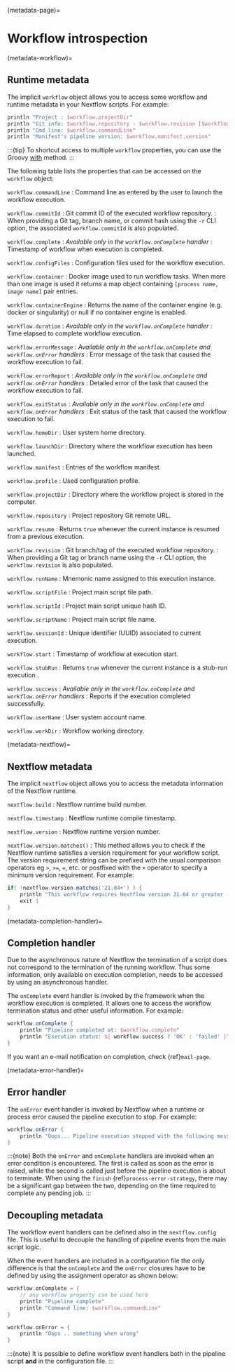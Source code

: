 (metadata-page)=

# Workflow introspection

(metadata-workflow)=

## Runtime metadata

The implicit `workflow` object allows you to access some workflow and runtime metadata in your Nextflow scripts. For example:

```groovy
println "Project : $workflow.projectDir"
println "Git info: $workflow.repository - $workflow.revision [$workflow.commitId]"
println "Cmd line: $workflow.commandLine"
println "Manifest's pipeline version: $workflow.manifest.version"
```

:::{tip}
To shortcut access to multiple `workflow` properties, you can use the Groovy [with](<http://docs.groovy-lang.org/latest/html/groovy-jdk/java/lang/Object.html#with(groovy.lang.Closure)>) method.
:::

The following table lists the properties that can be accessed on the `workflow` object:


`workflow.commandLine`
: Command line as entered by the user to launch the workflow execution.

`workflow.commitId`
: Git commit ID of the executed workflow repository.
: When providing a Git tag, branch name, or commit hash using the `-r` CLI option, the associated `workflow.commitId` is also populated.

`workflow.complete`
: *Available only in the `workflow.onComplete` handler*
: Timestamp of workflow when execution is completed.

`workflow.configFiles`
: Configuration files used for the workflow execution.

`workflow.container`
: Docker image used to run workflow tasks. When more than one image is used it returns a map object containing `[process name, image name]` pair entries.

`workflow.containerEngine`
: Returns the name of the container engine (e.g. docker or singularity) or null if no container engine is enabled.

`workflow.duration`
: *Available only in the `workflow.onComplete` handler*
: Time elapsed to complete workflow execution.

`workflow.errorMessage`
: *Available only in the `workflow.onComplete` and `workflow.onError` handlers*
: Error message of the task that caused the workflow execution to fail.

`workflow.errorReport`
: *Available only in the `workflow.onComplete` and `workflow.onError` handlers*
: Detailed error of the task that caused the workflow execution to fail.

`workflow.exitStatus`
: *Available only in the `workflow.onComplete` and `workflow.onError` handlers*
: Exit status of the task that caused the workflow execution to fail.

`workflow.homeDir`
: User system home directory.

`workflow.launchDir`
: Directory where the workflow execution has been launched.

`workflow.manifest`
: Entries of the workflow manifest.

`workflow.profile`
: Used configuration profile.

`workflow.projectDir`
: Directory where the workflow project is stored in the computer.

`workflow.repository`
: Project repository Git remote URL.

`workflow.resume`
: Returns `true` whenever the current instance is resumed from a previous execution.

`workflow.revision`
: Git branch/tag of the executed workflow repository.
: When providing a Git tag or branch name using the `-r` CLI option, the `workflow.revision` is also populated.

`workflow.runName`
: Mnemonic name assigned to this execution instance.

`workflow.scriptFile`
: Project main script file path.

`workflow.scriptId`
: Project main script unique hash ID.

`workflow.scriptName`
: Project main script file name.

`workflow.sessionId`
: Unique identifier (UUID) associated to current execution.

`workflow.start`
: Timestamp of workflow at execution start.

`workflow.stubRun`
: Returns `true` whenever the current instance is a stub-run execution .

`workflow.success`
: *Available only in the `workflow.onComplete` and `workflow.onError` handlers*
: Reports if the execution completed successfully.

`workflow.userName`
: User system account name.

`workflow.workDir`
: Workflow working directory.

(metadata-nextflow)=

## Nextflow metadata

The implicit `nextflow` object allows you to access the metadata information of the Nextflow runtime.

`nextflow.build`
: Nextflow runtime build number.

`nextflow.timestamp`
: Nextflow runtime compile timestamp.

`nextflow.version`
: Nextflow runtime version number.

`nextflow.version.matches()`
: This method allows you to check if the Nextflow runtime satisfies a version requirement for your workflow script. The version requirement string can be prefixed with the usual comparison operators eg `>`, `>=`, `=`, etc. or postfixed with the `+` operator to specify a minimum version requirement. For example:

  ```groovy
  if( !nextflow.version.matches('21.04+') ) {
      println "This workflow requires Nextflow version 21.04 or greater -- You are running version $nextflow.version"
      exit 1
  }
  ```

(metadata-completion-handler)=

## Completion handler

Due to the asynchronous nature of Nextflow the termination of a script does not correspond to the termination of the running workflow. Thus some information, only available on execution completion, needs to be accessed by using an asynchronous handler.

The `onComplete` event handler is invoked by the framework when the workflow execution is completed. It allows one to access the workflow termination status and other useful information. For example:

```groovy
workflow.onComplete {
    println "Pipeline completed at: $workflow.complete"
    println "Execution status: ${ workflow.success ? 'OK' : 'failed' }"
}
```

If you want an e-mail notification on completion, check {ref}`mail-page`.

(metadata-error-handler)=

## Error handler

The `onError` event handler is invoked by Nextflow when a runtime or process error caused the pipeline execution to stop. For example:

```groovy
workflow.onError {
    println "Oops... Pipeline execution stopped with the following message: ${workflow.errorMessage}"
}
```

:::{note}
Both the `onError` and `onComplete` handlers are invoked when an error condition is encountered. The first is called as soon as the error is raised, while the second is called just before the pipeline execution is about to terminate. When using the `finish` {ref}`process-error-strategy`, there may be a significant gap between the two, depending on the time required to complete any pending job.
:::

## Decoupling metadata

The workflow event handlers can be defined also in the `nextflow.config` file. This is useful to decouple the handling of pipeline events from the main script logic.

When the event handlers are included in a configuration file the only difference is that the `onComplete` and the `onError` closures have to be defined by using the assignment operator as shown below:

```groovy
workflow.onComplete = {
    // any workflow property can be used here
    println "Pipeline complete"
    println "Command line: $workflow.commandLine"
}

workflow.onError = {
    println "Oops .. something when wrong"
}
```

:::{note}
It is possible to define workflow event handlers both in the pipeline script **and** in the configuration file.
:::
